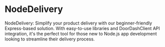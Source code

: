 # NodeDelivery
NodeDelivery: Simplify your product delivery with our beginner-friendly Express-based solution. With easy-to-use libraries and DoorDashClient API integration, it's the perfect tool for those new to Node.js app development looking to streamline their delivery process.
